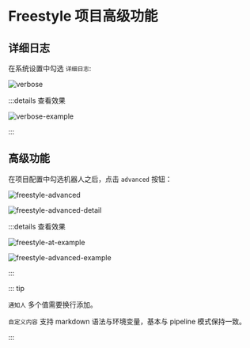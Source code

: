 # Freestyle 项目高级功能

## 详细日志

在系统设置中勾选 `详细日志`:

![verbose](@/assets/verbose.png)

:::details 查看效果

![verbose-example](@/assets/verbose-example.png)

:::

## 高级功能

在项目配置中勾选机器人之后，点击 `advanced` 按钮：

![freestyle-advanced](@/assets/freestyle-advanced.png)

![freestyle-advanced-detail](@/assets/freestyle-advanced-detail.png)

:::details 查看效果

![freestyle-at-example](@/assets/freestyle-at-example.jpg)

![freestyle-advanced-example](@/assets/freestyle-advanced-example.png)

:::

::: tip

`通知人` 多个值需要换行添加。

`自定义内容` 支持 markdown 语法与环境变量，基本与 pipeline 模式保持一致。

:::
